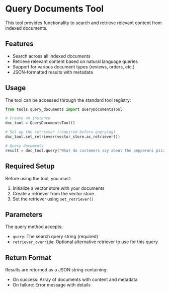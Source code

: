 # Query Documents Tool

This tool provides functionality to search and retrieve relevant content from indexed documents.

## Features

- Search across all indexed documents
- Retrieve relevant content based on natural language queries
- Support for various document types (reviews, orders, etc.)
- JSON-formatted results with metadata

## Usage

The tool can be accessed through the standard tool registry:

```python
from tools.query_documents import QueryDocumentsTool

# Create an instance
doc_tool = QueryDocumentsTool()

# Set up the retriever (required before querying)
doc_tool.set_retriever(vector_store.as_retriever())

# Query documents
result = doc_tool.query("What do customers say about the pepperoni pizza?")
```

## Required Setup

Before using the tool, you must:
1. Initialize a vector store with your documents
2. Create a retriever from the vector store
3. Set the retriever using `set_retriever()`

## Parameters

The query method accepts:
- `query`: The search query string (required)
- `retriever_override`: Optional alternative retriever to use for this query

## Return Format

Results are returned as a JSON string containing:
- On success: Array of documents with content and metadata
- On failure: Error message with details
